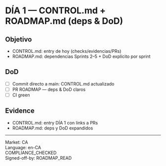 # DÍA 1 — CONTROL.md + ROADMAP.md (deps & DoD)

## Objetivo
- CONTROL.md: entry de hoy (checks/evidencias/PRs)
- ROADMAP.md: dependencias Sprints 2–5 + DoD explícito por sprint

## DoD
- [ ] Commit directo a main: CONTROL.md actualizado
- [ ] PR ROADMAP — deps & DoD claros
- [ ] CI green

## Evidence
- CONTROL.md: entry DÍA 1 con links a PRs
- ROADMAP.md: deps y DoD expandidos

---
Market: CA  
Language: en-CA  
COMPLIANCE_CHECKED  
Signed-off-by: ROADMAP_READ
